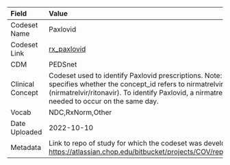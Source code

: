 |Field            |Value                                                                                                                                                                                                                                                                          |
|:----------------|:------------------------------------------------------------------------------------------------------------------------------------------------------------------------------------------------------------------------------------------------------------------------------|
|Codeset Name     |Paxlovid                                                                                                                                                                                                                                                                       |
|Codeset Link     |[rx_paxlovid](https://github.com/PEDSnet/Variable-Dictionary/blob/main/drug/rx_paxlovid.csv)                                                                                                                                                                                   |
|CDM              |PEDSnet                                                                                                                                                                                                                                                                        |
|Clinical Concept |Codeset used to identify Paxlovid prescriptions. Note: the code_type column specifies whether the concept_id refers to nirmatrelvir, ritonavir, or paxlovid (nirmatrelvir/ritonavir). To identify Paxlovid, a nirmatrelvir and ritonavir code needed to occur on the same day. |
|Vocab            |NDC,RxNorm,Other                                                                                                                                                                                                                                                               |
|Date Uploaded    |2022-10-10                                                                                                                                                                                                                                                                     |
|Metadata         |Link to repo of study for which the codeset was developed: https://atlassian.chop.edu/bitbucket/projects/COV/repos/paxlovid_brief/browse                                                                                                                                       |
